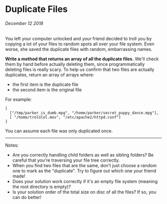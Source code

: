 # Duplicate Files
###### December 12 2018

You left your computer unlocked and your friend decided to troll you by copying a lot of your files to random spots all over your file system. Even worse, she saved the duplicate files with random, embarrassing names.

**Write a method that returns an array of all the duplicate files.** We'll check them by hand before actually deleting them, since programmatically deleting files is really scary. To help us confirm that two files are actually duplicates, return an array of arrays where:
* the first item is the duplicate file
* the second item is the original file

For example:
```
[
  ["/tmp/parker_is_dumb.mpg", "/home/parker/secret_puppy_dance.mpg"],
  [ "/home/trololol.mov", "/etc/apache2/httpd.conf"]
]
```

You can assume each file was only duplicated once.

---

Notes:
* Are you correctly handling child folders as well as sibling folders? Be careful that you're traversing your file tree correctly.
* When you find two files that are the same, don't just choose a random one to mark as the "duplicate". Try to figure out which one your friend made!
* Does your solution work correctly if it's an empty file system (meaning the root directory is empty)?
* Is your solution order of the total size on disc of all the files? If so, you can do better!

